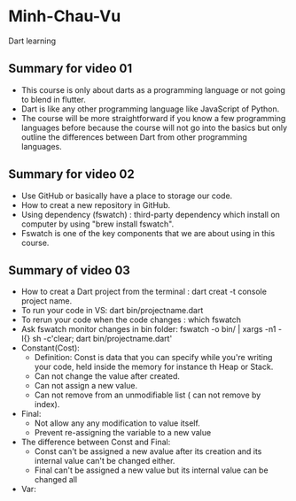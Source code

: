 # Minh-Chau-Vu
Dart learning
## Summary for video 01
- This course is only about darts as a programming language or not going to blend in flutter.
- Dart is like any other programming language like JavaScript of Python.
- The course will be more straightforward if you know a few programming languages before because the course will not go into the basics but only outline the differences between Dart from other programming languages.

## Summary for video 02
- Use GitHub or basically have a place to storage our code.
- How to creat a new repository in GitHub.
- Using dependency (fswatch) : third-party dependency which install on computer by using "brew install fswatch".
- Fswatch is one of the key components that we are about using in this course.

## Summary of video 03
- How to creat a Dart project from the terminal : dart creat -t console project name.
- To run your code in VS: dart bin/projectname.dart
- To rerun your code when the code changes : which fswatch
- Ask fswatch monitor changes in bin folder: fswatch -o bin/ | xargs -n1 -I{} sh -c'clear; dart bin/projectname.dart'
- Constant(Cost):
  -  Definition: Const is data that you can specify while you're writing your code, held inside the memory for instance th Heap or Stack.
  -  Can not change the value after created.
  -  Can not assign a new value.
  -  Can not remove from an unmodifiable list ( can not remove by index).
- Final:
  - Not allow any any modification to value itself.
  - Prevent re-assigning the variable to a new value
- The difference between Const and Final:
  - Const can't be assigned a new avalue after its creation and its internal value can't be changed either.
  - Final can't be assigned a new value but its internal value can be changed all 
- Var:

